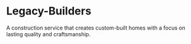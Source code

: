 # Legacy-Builders
A construction service that creates custom-built homes with a focus on lasting quality and craftsmanship.
